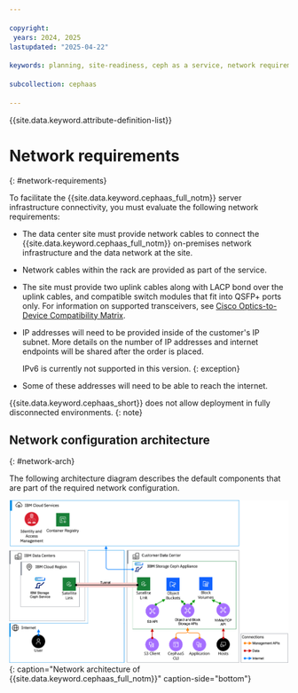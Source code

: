 ```yaml
---

copyright:
 years: 2024, 2025
lastupdated: "2025-04-22"

keywords: planning, site-readiness, ceph as a service, network requirement

subcollection: cephaas

---
```


{{site.data.keyword.attribute-definition-list}}

# Network requirements
{: #network-requirements}

To facilitate the {{site.data.keyword.cephaas_full_notm}} server infrastructure connectivity, you must evaluate the following network requirements:

* The data center site must provide network cables to connect the {{site.data.keyword.cephaas_full_notm}} on-premises network infrastructure and the data network at the site.

* Network cables within the rack are provided as part of the service.

* The site must provide two uplink cables along with LACP bond over the uplink cables, and compatible switch modules that fit into QSFP+ ports only. For information on supported transceivers, see [Cisco Optics-to-Device Compatibility Matrix](https://tmgmatrix.cisco.com/?si=93600CD-GX).

* IP addresses will need to be provided inside of the customer's IP subnet. More details on the number of IP addresses and internet endpoints will be shared after the order is placed.

    IPv6 is currently not supported in this version.
    {: exception}

* Some of these addresses will need to be able to reach the internet.

{{site.data.keyword.cephaas_short}} does not allow deployment in fully disconnected environments.
{: note}

## Network configuration architecture
{: #network-arch}

The following architecture diagram describes the default components that are part of the required network configuration.

![Network architecture of {{site.data.keyword.cephaas_full_notm}}](images/network-architecture.svg "Network architecture of {{site.data.keyword.cephaas_full_notm}}"){: caption="Network architecture of {{site.data.keyword.cephaas_full_notm}}" caption-side="bottom"}
